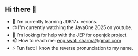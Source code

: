 ## Hi there 👋

<!--
**dataenthusiast092/dataenthusiast092** is a ✨ _special_ ✨ repository because its `README.md` (this file) appears on your GitHub profile.

Here are some ideas to get you started:

- 🔭 I’m currently working on ...
- 🌱 I’m currently learning ...
- 👯 I’m looking to collaborate on ...
- 🤔 I’m looking for help with ...
- 💬 Ask me about ...
- 📫 How to reach me: ...
- 😄 Pronouns: ...
- ⚡ Fun fact: ...
-->

- 📖 I'm currently learning JDK17+ verions.
- 📺 I'm currently watching the JavaOne 2025 on youtube.
- 🤔 I’m looking for help with the JEP for openjdk project.
- 📫 How to reach me: eng.swati.sharma@gmail.com
- ⚡ Fun fact: I know the reverse pronunciation to my name.
